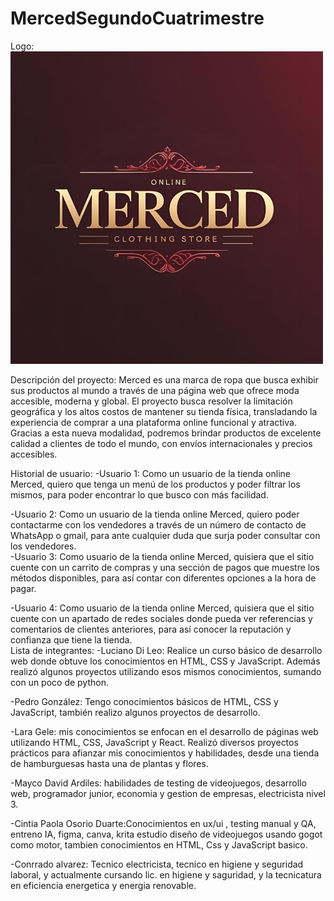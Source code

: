 # MercedSegundoCuatrimestre

Logo: ![logo de merced](images/logo-merced.jpeg)

Descripción del proyecto:
Merced es una marca de ropa que busca exhibir sus productos al mundo a través de una página web que ofrece moda accesible, moderna y global. El proyecto busca resolver la limitación geográfica y los altos costos de mantener su tienda física, transladando la experiencia de comprar a una plataforma online funcional y atractiva. Gracias a esta nueva modalidad, podremos brindar productos de excelente calidad a clientes de todo el mundo, con envíos internacionales y precios accesibles.<br>

Historial de usuario:
-Usuario 1: Como un usuario de la tienda online Merced, quiero que tenga un menú de los productos y poder filtrar los mismos, para poder encontrar lo que busco con más facilidad.<br>

-Usuario 2: Como un usuario de la tienda online Merced, quiero poder contactarme con los vendedores a través de un número de contacto de WhatsApp o gmail, para ante cualquier duda que surja poder consultar con los vendedores.<br>
-Usuario 3: Como usuario de la tienda online Merced, quisiera que el sitio cuente con un carrito de compras y una sección de pagos que muestre los métodos disponibles, para así contar con diferentes opciones a la hora de pagar.<br>

-Usuario 4: Como usuario de la tienda online Merced, quisiera que el sitio cuente con un apartado de redes sociales donde pueda ver referencias y comentarios de clientes anteriores, para así conocer la reputación y confianza que tiene la tienda.<br>
Lista de integrantes:
-Luciano Di Leo: Realice un curso básico de desarrollo web donde obtuve los conocimientos en HTML, CSS y JavaScript. Además realizó algunos proyectos utilizando esos mismos conocimientos, sumando con un poco de python.<br>

-Pedro González: Tengo conocimientos básicos de HTML, CSS y JavaScript, también realizo algunos proyectos de desarrollo.

-Lara Gele: mis conocimientos se enfocan en el desarrollo de páginas web utilizando HTML, CSS, JavaScript y React. Realizó diversos proyectos prácticos para afianzar mis conocimientos y habilidades, desde una tienda de hamburguesas hasta una de plantas y flores.<br>

-Mayco David Ardiles: habilidades de testing de videojuegos, desarrollo web, programador junior, economia y gestion de empresas, electricista nivel 3.<br>

-Cintia Paola Osorio Duarte:Conocimientos en ux/ui , testing manual y QA, entreno IA, figma, canva, krita estudio diseño de videojuegos usando gogot como motor, tambien conocimientos en HTML, Css y JavaScript basico.<br>

-Conrrado alvarez: Tecnico electricista, tecnico en higiene y seguridad laboral, y actualmente cursando lic. en higiene y saguridad, y la tecnicatura en eficiencia energetica y energia renovable.<br>

